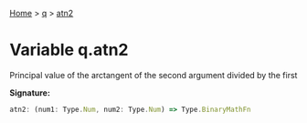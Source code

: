 [Home](../../../index.md) &gt; [q](../../q.md) &gt; [atn2](./atn2.md)

# Variable q.atn2

Principal value of the arctangent of the second argument divided by the first

<b>Signature:</b>

```typescript
atn2: (num1: Type.Num, num2: Type.Num) => Type.BinaryMathFn
```
